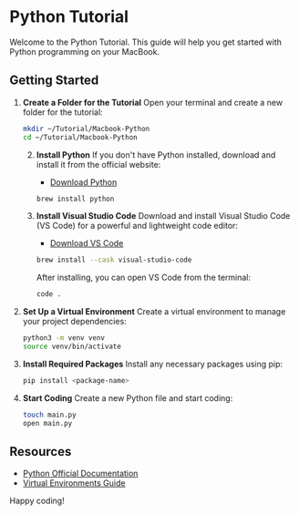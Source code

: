 # Python Tutorial

Welcome to the Python Tutorial. This guide will help you get started with Python programming on your MacBook.

## Getting Started

1. **Create a Folder for the Tutorial**
    Open your terminal and create a new folder for the tutorial:
    ```bash
    mkdir ~/Tutorial/Macbook-Python
    cd ~/Tutorial/Macbook-Python
    ```

    2. **Install Python**
        If you don't have Python installed, download and install it from the official website:
        - [Download Python](https://www.python.org/downloads/)
        ```bash
        brew install python
        ```

    3. **Install Visual Studio Code**
        Download and install Visual Studio Code (VS Code) for a powerful and lightweight code editor:
        - [Download VS Code](https://code.visualstudio.com/Download)
        ```bash
        brew install --cask visual-studio-code
        ```

        After installing, you can open VS Code from the terminal:
        ```bash
        code .
        ```


2. **Set Up a Virtual Environment**
    Create a virtual environment to manage your project dependencies:
    ```bash
    python3 -m venv venv
    source venv/bin/activate
    ```

3. **Install Required Packages**
    Install any necessary packages using pip:
    ```bash
    pip install <package-name>
    ```

4. **Start Coding**
    Create a new Python file and start coding:
    ```bash
    touch main.py
    open main.py
    ```

## Resources

- [Python Official Documentation](https://docs.python.org/3/)
- [Virtual Environments Guide](https://docs.python.org/3/tutorial/venv.html)

Happy coding!